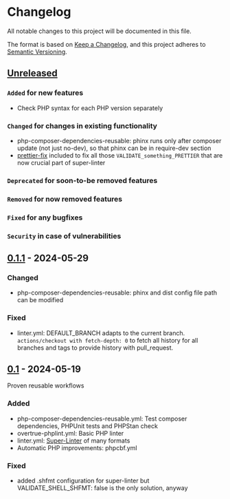 # Changelog

All notable changes to this project will be documented in this file.

The format is based on [Keep a Changelog](https://keepachangelog.com/en/1.0.0/),
and this project adheres to [Semantic Versioning](https://semver.org/spec/v2.0.0.html).

## [Unreleased]

### `Added` for new features

- Check PHP syntax for each PHP version separately

### `Changed` for changes in existing functionality

- php-composer-dependencies-reusable: phinx runs only after composer update (not just no-dev), so that phinx can be in require-dev section
- [prettier-fix](https://github.com/WorkOfStan/prettier-fix) included to fix all those `VALIDATE_something_PRETTIER` that are now crucial part of super-linter

### `Deprecated` for soon-to-be removed features

### `Removed` for now removed features

### `Fixed` for any bugfixes

### `Security` in case of vulnerabilities

## [0.1.1] - 2024-05-29

### Changed

- php-composer-dependencies-reusable: phinx and dist config file path can be modified

### Fixed

- linter.yml: DEFAULT_BRANCH adapts to the current branch. `actions/checkout with fetch-depth: 0` to fetch all history for all branches and tags to provide history with pull_request.

## [0.1] - 2024-05-19

Proven reusable workflows

### Added

- php-composer-dependencies-reusable.yml: Test composer dependencies, PHPUnit tests and PHPStan check
- overtrue-phplint.yml: Basic PHP linter
- linter.yml: [Super-Linter](https://github.com/super-linter/super-linter) of many formats
- Automatic PHP improvements: phpcbf.yml

### Fixed

- added .shfmt configuration for super-linter but VALIDATE_SHELL_SHFMT: false is the only solution, anyway

[Unreleased]: https://github.com/WorkOfStan/seablast-actions/compare/v0.1.1...HEAD
[0.1.1]: https://github.com/WorkOfStan/seablast-actions/compare/v0.1...v0.1.1
[0.1]: https://github.com/WorkOfStan/seablast-actions/releases/tag/v0.1

